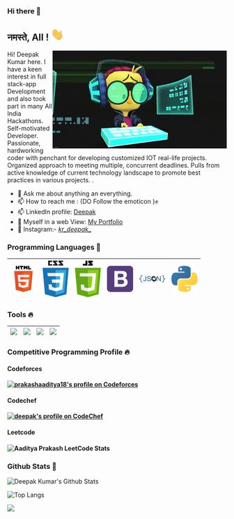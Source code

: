 ### Hi there 👋
<h2> नमस्ते, All <coders/>! <img src="https://raw.githubusercontent.com/ABSphreak/ABSphreak/master/gifs/Hi.gif" width="30px"></h2>

<img align='right' src='giphy.gif' width='400'>

Hi! Deepak Kumar here. I have a keen interest in full stack-app Development and also took part in many All India Hackathons. Self-motivated Developer. Passionate, hardworking coder with penchant for developing customized IOT real-life projects. Organized approach to meeting multiple, concurrent deadlines. Pulls from active knowledge of current technology landscape to promote best practices in various projects. .

- 💬 Ask me about anything an everything.
- 📫 How to reach me : (DO Follow the emoticon )✊
- 📫 LinkedIn profile: [Deepak](https://www.linkedin.com/in/deepak-kumar-b23832206/)
- 🎯 Myself in a web View: [My Portfolio]()
- 🔔 Instagram:- [_kr_deepak__](https://www.instagram.com/_kr_deepak__/)


### Programming Languages  :rocket:
|<img src="html.png" width=60> | <img src="css.png" width=60> | <img src="js.png" width=60> | <img src="bootstrap.png" width=60> | <img src="json.png" width=60> | <img src="python.png" width=60> |
|:---:|:---:|:---:|:---:|:---:|:---:|


### Tools :fire:
|<img src="https://res.cloudinary.com/crunchbase-production/image/upload/c_lpad,h_170,w_170,f_auto,b_white,q_auto:eco,dpr_1/hrucdojgwoypvzvtqq3e" width=60> |  <img src="https://firebasestorage.googleapis.com/v0/b/github--images.appspot.com/o/Github%20images%2Ffirebase.png?alt=media&token=b31bf89b-27a9-4192-9c7f-ae8eedb56554 " width=60> | <img src="https://firebasestorage.googleapis.com/v0/b/github--images.appspot.com/o/Github%20images%2F25231.svg?alt=media&token=ef2be627-04a6-4f80-afba-bf224281d35a" width=60> |<img src="https://firebasestorage.googleapis.com/v0/b/github--images.appspot.com/o/Github%20images%2Flogo-stable.png?alt=media&token=88a7cb79-fe86-46ab-b691-05d210131a99" width=60> |
|:---:|:---:|:---:|:---:|


### Competitive Programming Profile :fire:
#### Codeforces
#### <a href="https://codeforces.com/profile/prakashaaditya18"><img src="https://img.shields.io/badge/dynamic/json?&color=1f8acb&logo=codeforces&label=Codeforces&url=https://competitive-programming-score.herokuapp.com/api/codeforces/prakashaaditya18&query=%24.rating&prefix=Rating%20&style=for-the-badge&cacheSeconds=259200" alt="prakashaaditya18's profile on Codeforces" title="prakashaaditya18's profile on Codeforces"></a>

#### Codechef
#### <a href="https://codeforces.com/profile/dk7825"><img src="https://img.shields.io/badge/dynamic/json?label=CodeChef&query=%24.country_rank&url=https://competitive-programming-score.herokuapp.com/api/codechef/prakashaaditya&logo=codechef&logoColor=f5f5dc&labelColor=7b5e47&style=for-the-badge&cacheSeconds=259200" alt="deepak's profile on CodeChef" title="deepak's profile on CodeChef"></a>

#### Leetcode
#### ![Aaditya Prakash LeetCode Stats]()


### Github Stats  :rocket:
![Deepak Kumar's Github Stats](https://github-readme-stats.vercel.app/api?username=Deepak188&&show_icons=true&title_color=ffffff&icon_color=e31bb4&text_color=daf7dc&bg_color=151515)

![Top Langs](https://github-readme-stats.vercel.app/api/top-langs/?username=Deepak188&title_color=ffffff&icon_color=bb2acf&text_color=daf7dc&bg_color=151515&layout=compact&hide=css)

![](https://komarev.com/ghpvc/?username=Deepak188&color=blue)
